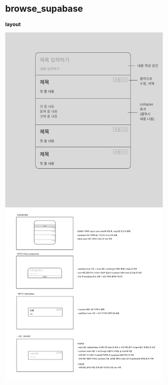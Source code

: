 # browse_supabase
### layout
![main-image](readme_image/main-page.png)
![설명이미지](readme_image/spaCollapseImg.png)